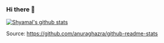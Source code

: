 ### Hi there 👋

<!--
**shyamalschandra/shyamalschandra** is a ✨ _special_ ✨ repository because its `README.md` (this file) appears on your GitHub profile.

Here are some ideas to get you started:

- 🔭 I’m currently working on ...
- 🌱 I’m currently learning ...
- 👯 I’m looking to collaborate on ...
- 🤔 I’m looking for help with ...
- 💬 Ask me about ...
- 📫 How to reach me: ...
- 😄 Pronouns: ...
- ⚡ Fun fact: ...
-->

[![Shyamal's github stats](https://github-readme-stats.vercel.app/api?username=shyamalschandra&show_icons=true&hide=["stars"])](https://github.com/shyamalschandra/github-readme-stats)

Source: https://github.com/anuraghazra/github-readme-stats
